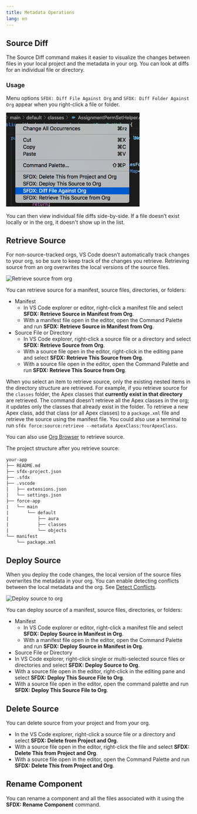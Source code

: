 ```yaml
---
title: Metadata Operations
lang: en
---
```


## Source Diff
The Source Diff command makes it easier to visualize the changes between files in your local project and the metadata in your org. You can look at diffs for an individual file or directory.

### Usage
Menu options `SFDX: Diff File Against Org` and `SFDX: Diff Folder Against Org` appear when you right-click a file or folder.  

![Source Diff command](../../../images/source_diff.png)

You can then view individual file diffs side-by-side. If a file doesn’t exist locally or in the org, it doesn't show up in the list.

## Retrieve Source

For non-source-tracked orgs, VS Code doesn’t automatically track changes to your org, so be sure to keep track of the changes you retrieve. Retrieving source from an org overwrites the local versions of the source files.

![Retrieve source from org](./images/retrieve-source-from-org.png)

You can retrieve source for a manifest, source files, directories, or folders:

- Manifest
  - In VS Code explorer or editor, right-click a manifest file and select **SFDX: Retrieve Source in Manifest from Org**.
  - With a manifest file open in the editor, open the Command Palette and run **SFDX: Retrieve Source in Manifest from Org**.
- Source File or Directory
  - In VS Code explorer, right-click a source file or a directory and select **SFDX: Retrieve Source from Org**.
  - With a source file open in the editor, right-click in the editing pane and select **SFDX: Retrieve This Source from Org**.
  - With a source file open in the editor, open the Command Palette and run **SFDX: Retrieve This Source from Org**.

When you select an item to retrieve source, only the existing nested items in the directory structure are retrieved. For example, if you retrieve source for the `classes` folder, the Apex classes that **currently exist in that directory** are retrieved. The command doesn’t retrieve all the Apex classes in the org; it updates only the classes that already exist in the folder. To retrieve a new Apex class, add that class (or all Apex classes) to a `package.xml` file and retrieve the source using the manifest file. You could also use a terminal to run `sfdx force:source:retrieve --metadata ApexClass:YourApexClass`.

You can also use [Org Browser](./en/user-guide/development-models/#create-project-and-use-org-browser) to retrieve source.

The project structure after you retrieve source:

```text
your-app
├── README.md
├── sfdx-project.json
├── .sfdx
├── .vscode
│   ├── extensions.json
│   └── settings.json
├── force-app
|   └── main
|       └── default
|           ├── aura
|           ├── classes
|           └── objects
└── manifest
    └── package.xml
```
## Deploy Source

When you deploy the code changes, the local version of the source files overwrites the metadata in your org. You can enable detecting conflicts between the local metadata and the org. See [Detect Conflicts](./en/user-guide/detect-conflicts).

![Deploy source to org](./images/deploy-source-to-org.png)

You can deploy source of a manifest, source files, directories, or folders:

- Manifest
  - In VS Code explorer or editor, right-click a manifest file and select **SFDX: Deploy Source in Manifest in Org**.
  - With a manifest file open in the editor, open the Command Palette and run **SFDX: Deploy Source in Manifest in Org**.
- Source File or Directory
- In VS Code explorer, right-click single or multi-selected source files or directories and select **SFDX: Deploy Source to Org**.
- With a source file open in the editor, right-click in the editing pane and select **SFDX: Deploy This Source File to Org**.
- With a source file open in the editor, open the command palette and run **SFDX: Deploy This Source File to Org**.

## Delete Source

You can delete source from your project and from your org.

- In the VS Code explorer, right-click a source file or a directory and select **SFDX: Delete from Project and Org**.
- With a source file open in the editor, right-click the file and select **SFDX: Delete This from Project and Org**.
- With a source file open in the editor, open the Command Palette and run **SFDX: Delete This from Project and Org**.

## Rename Component

You can rename a component and all the files associated with it using the **SFDX: Rename Component** command.
